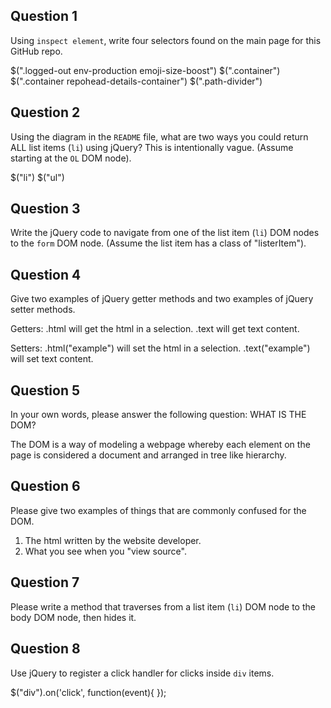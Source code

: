 ## Question 1

Using `inspect element`, write four selectors found on the main page for this
GitHub repo.

<!-- your answer starts here -->
$(".logged-out env-production emoji-size-boost")
$(".container")
$(".container repohead-details-container")
$(".path-divider")
<!-- your answer ends here -->

## Question 2

Using the diagram in the `README` file, what are two ways you could return ALL
list items (`li`) using jQuery? This is intentionally vague. (Assume starting
at the `OL` DOM node).

<!-- your answer starts here -->
$("li")
$("ul")
<!-- your answer ends here -->

## Question 3

Write the jQuery code to navigate from one of the list item (`li`) DOM nodes to
the `form` DOM node. (Assume the list item has a class of "listerItem").

<!-- your answer starts here -->

<!-- your answer ends here -->

## Question 4

Give two examples of jQuery getter methods and two examples of jQuery setter
methods.

<!-- your answer starts here -->
Getters:
.html will get the html in a selection.
.text will get text content.

Setters:
.html("example") will set the html in a selection.
.text("example") will set text content.
<!-- your answer ends here -->

## Question 5

In your own words, please answer the following question: WHAT IS THE DOM?

<!-- your answer starts here -->
The DOM is a way of modeling a webpage whereby each element on the page is considered
a document and arranged in tree like hierarchy.
<!-- your answer ends here -->

## Question 6

Please give two examples of things that are commonly confused for the DOM.

<!-- your answer starts here -->
1. The html written by the website developer.
2. What you see when you "view source".
<!-- your answer ends here -->

## Question 7

Please write a method that traverses from a list item (`li`) DOM node to the
body DOM node, then hides it.

<!-- your answer starts here -->

<!-- your answer ends here -->

## Question 8

Use jQuery to register a click handler for clicks inside `div` items.

<!-- your answer starts here -->
$("div").on('click', function(event){
  <some function here>
});

<!-- your answer ends here -->
